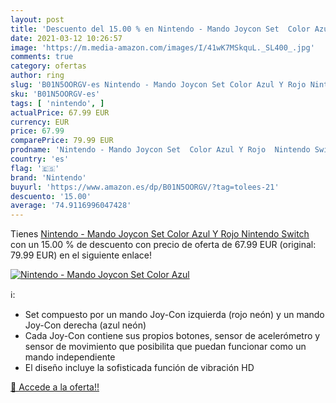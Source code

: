 ```yaml
---
layout: post
title: 'Descuento del 15.00 % en Nintendo - Mando Joycon Set  Color Azul '
date: 2021-03-12 10:26:57
image: 'https://m.media-amazon.com/images/I/41wK7MSkquL._SL400_.jpg'
comments: true
category: ofertas
author: ring
slug: 'B01N5OORGV-es Nintendo - Mando Joycon Set Color Azul Y Rojo Nintendo Switch'
sku: 'B01N5OORGV-es'
tags: [ 'nintendo', ]
actualPrice: 67.99 EUR
currency: EUR
price: 67.99
comparePrice: 79.99 EUR
prodname: 'Nintendo - Mando Joycon Set  Color Azul Y Rojo  Nintendo Switch '
country: 'es'
flag: '🇪🇸'
brand: 'Nintendo'
buyurl: 'https://www.amazon.es/dp/B01N5OORGV/?tag=tolees-21'
descuento: '15.00'
average: '74.9116996047428'
---
```


Tienes [Nintendo - Mando Joycon Set  Color Azul Y Rojo  Nintendo Switch ](https://www.amazon.es/dp/B01N5OORGV/?tag=tolees-21) con un 15.00 % de descuento con precio de oferta de 67.99 EUR (original: 79.99 EUR) en el siguiente enlace!

[![Nintendo - Mando Joycon Set  Color Azul ](https://m.media-amazon.com/images/I/41wK7MSkquL._SL400_.jpg)](https://www.amazon.es/dp/B01N5OORGV/?tag=tolees-21)

ℹ️:

- Set compuesto por un mando Joy-Con izquierda (rojo neón) y un mando Joy-Con derecha (azul neón)
- Cada Joy-Con contiene sus propios botones, sensor de acelerómetro y sensor de movimiento que posibilita que puedan funcionar como un mando independiente
- El diseño incluye la sofisticada función de vibración HD

[🛒 Accede a la oferta!!](https://www.amazon.es/dp/B01N5OORGV/?tag=tolees-21)
